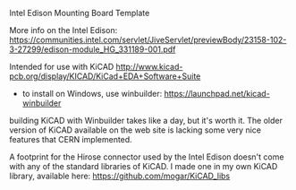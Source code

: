 Intel Edison Mounting Board Template

More info on the Intel Edison:
https://communities.intel.com/servlet/JiveServlet/previewBody/23158-102-3-27299/edison-module_HG_331189-001.pdf

Intended for use with KiCAD
http://www.kicad-pcb.org/display/KICAD/KiCad+EDA+Software+Suite
- to install on Windows, use winbuilder:
https://launchpad.net/kicad-winbuilder

building KiCAD with Winbuilder takes like a day, but it's worth it. The older version of KiCAD available on the web site is lacking some very nice features that CERN implemented.

A footprint for the Hirose connector used by the Intel Edison doesn't come with any of the standard libraries of KiCAD. I made one in my own KiCAD library, available here:
https://github.com/mogar/KiCAD_libs
